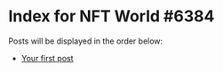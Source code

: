 # Index for NFT World #6384
Posts will be displayed in the order below:

- [Your first post](./001-first.md)

